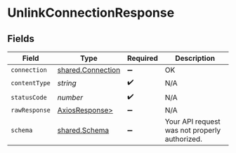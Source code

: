 # UnlinkConnectionResponse


## Fields

| Field                                                    | Type                                                     | Required                                                 | Description                                              |
| -------------------------------------------------------- | -------------------------------------------------------- | -------------------------------------------------------- | -------------------------------------------------------- |
| `connection`                                             | [shared.Connection](../../models/shared/connection.md)   | :heavy_minus_sign:                                       | OK                                                       |
| `contentType`                                            | *string*                                                 | :heavy_check_mark:                                       | N/A                                                      |
| `statusCode`                                             | *number*                                                 | :heavy_check_mark:                                       | N/A                                                      |
| `rawResponse`                                            | [AxiosResponse>](https://axios-http.com/docs/res_schema) | :heavy_minus_sign:                                       | N/A                                                      |
| `schema`                                                 | [shared.Schema](../../models/shared/schema.md)           | :heavy_minus_sign:                                       | Your API request was not properly authorized.            |